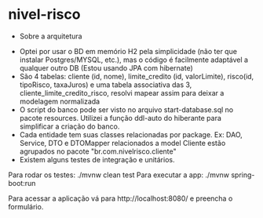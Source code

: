 # nivel-risco

* Sobre a arquitetura

- Optei por usar o BD em memório H2 pela simplicidade (não ter que instalar Postgres/MYSQL, etc.), mas o código é facilmente adaptável a qualquer outro DB (Estou usando JPA com hibernate)
- São 4 tabelas: cliente (id, nome), limite_credito (id, valorLimite), risco(id, tipoRisco, taxaJuros) e uma tabela associativa das 3, cliente_limite_credito_risco, resolvi mapear assim para deixar a modelagem normalizada
- O script do banco pode ser visto no arquivo start-database.sql no pacote resources. Utilizei a função ddl-auto do hiberante para simplificar a criação do banco. 
- Cada entidade tem suas classes relacionadas por package. Ex: DAO, Service, DTO e DTOMapper relacionados a model Cliente estão agrupados no pacote "br.com.nivelrisco.cliente"
- Existem alguns testes de integração e unitários.

Para rodar os testes: ./mvnw clean test
Para executar a app: ./mvnw spring-boot:run

Para acessar a aplicação vá para http://localhost:8080/ e preencha o formulário.




